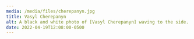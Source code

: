 ```yaml
---
media: /media/files/cherepanyn.jpg
title: Vasyl Cherepanyn
alt: A black and white photo of [Vasyl Cherepanyn] waving to the side.
date: 2022-04-19T12:08:00-0500
---
```

